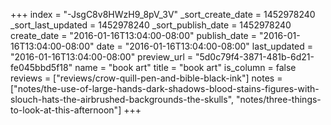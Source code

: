 +++
index = "-JsgC8v8HWzH9_8pV_3V"
_sort_create_date = 1452978240
_sort_last_updated = 1452978240
_sort_publish_date = 1452978240
create_date = "2016-01-16T13:04:00-08:00"
publish_date = "2016-01-16T13:04:00-08:00"
date = "2016-01-16T13:04:00-08:00"
last_updated = "2016-01-16T13:04:00-08:00"
preview_url = "5d0c79f4-3871-481b-6d21-fe045bbd5f18"
name = "book art"
title = "book art"
is_column = false
reviews = ["reviews/crow-quill-pen-and-bible-black-ink"]
notes = ["notes/the-use-of-large-hands-dark-shadows-blood-stains-figures-with-slouch-hats-the-airbrushed-backgrounds-the-skulls", "notes/three-things-to-look-at-this-afternoon"]
+++

